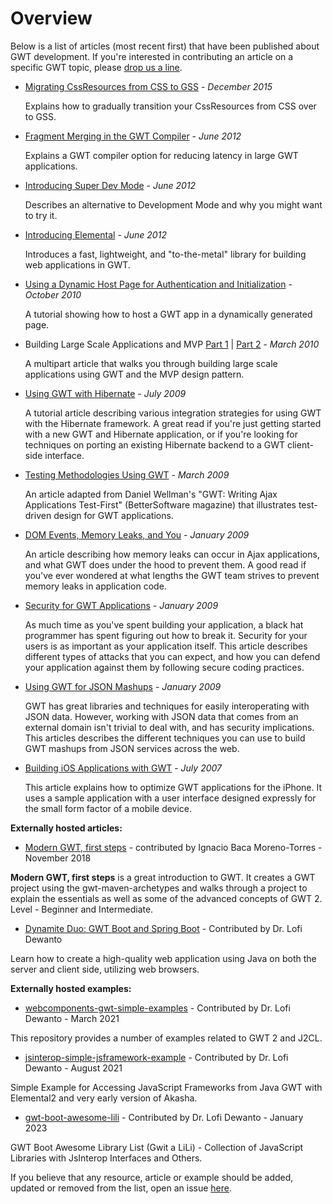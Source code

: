 # Overview

Below is a list of articles (most recent first) that have been published about GWT development. If you're interested in contributing an article on a specific GWT topic,
 please [drop us a line](http://groups.google.com/group/Google-Web-Toolkit/post?sendowner=1&_done=/group/Google-Web-Toolkit/about%3F&).

*   [Migrating CssResources from CSS to GSS](gss_migration.html) - _December 2015_

    Explains how to gradually transition your CssResources from CSS over to GSS.

*   [Fragment Merging in the GWT Compiler](fragment_merging.html) - _June 2012_

     Explains a GWT compiler option for reducing latency in large GWT applications.

*   [Introducing Super Dev Mode](superdevmode.html) - _June 2012_

     Describes an alternative to Development Mode and why you might want to try it.

*   [Introducing Elemental](elemental.html) - _June 2012_

     Introduces a fast, lightweight, and "to-the-metal" library for building web applications in GWT.

*   [Using a Dynamic Host Page for Authentication and Initialization](dynamic_host_page.html) - _October 2010_

     A tutorial showing how to host a GWT app in a dynamically generated page.

*   Building Large Scale Applications and MVP [Part 1](mvp-architecture.html) | [Part 2](mvp-architecture-2.html) - _March 2010_

     A multipart article that walks you through building large scale applications using GWT and the MVP design pattern.

*   [Using GWT with Hibernate](using_gwt_with_hibernate.html) - _July 2009_

     A tutorial article describing various integration strategies for using GWT with the Hibernate framework. A great read if you're just getting started with a new GWT and Hibernate application, or if you're looking for techniques on porting an existing Hibernate backend to a GWT client-side interface.

*   [Testing Methodologies Using GWT](testing_methodologies_using_gwt.html) - _March 2009_

     An article adapted from Daniel Wellman's "GWT: Writing Ajax Applications Test-First" (BetterSoftware magazine) that illustrates test-driven design for GWT applications.

*   [DOM Events, Memory Leaks, and You](dom_events_memory_leaks_and_you.html) - _January 2009_

     An article describing how memory leaks can occur in Ajax applications, and what GWT does under the hood to prevent them. A good read if you've ever
wondered at what lengths the GWT team strives to prevent memory leaks in application code.

*   [Security for GWT Applications](security_for_gwt_applications.html) - _January 2009_

     As much time as you've spent building your application, a black hat programmer has spent figuring out how to break it. Security for your users is as important
as your application itself. This article describes different types of attacks that you can expect, and how you can defend your application against
them by following secure coding practices.

*   [Using GWT for JSON Mashups](using_gwt_for_json_mashups.html) - _January 2009_

    GWT has great libraries and techniques for easily interoperating with JSON data. However, working with JSON data that comes from an external domain
isn't trivial to deal with, and has security implications. This articles describes the different techniques you can use to build GWT mashups from
JSON services across the web.

*   [Building iOS Applications with GWT](gwt-iphone.html) - _July 2007_

    This article explains how to optimize GWT applications for the iPhone.
       It uses a sample application with a user interface designed expressly for the small form factor of a mobile device.

**Externally hosted articles:**

*   [Modern GWT, first steps](https://dev.to/ibaca/modern-gwt-first-steps-509k) - contributed by Ignacio Baca Moreno-Torres - November 2018

**Modern GWT, first steps** is a great introduction to GWT. It creates a GWT project using the gwt-maven-archetypes and walks through a project to explain the essentials as well as some of the advanced concepts of GWT 2. Level - Beginner and Intermediate. 

*   [Dynamite Duo: GWT Boot and Spring Boot](https://medium.com/geekculture/dynamite-duo-gwt-boot-and-spring-boot-e5a966782344) - Contributed by Dr. Lofi Dewanto

Learn how to create a high-quality web application using Java on both the server and client side, utilizing web browsers.

**Externally hosted examples:**

* [webcomponents-gwt-simple-examples](https://github.com/lofidewanto/webcomponents-gwt-simple-examples) - Contributed by Dr. Lofi Dewanto - March 2021

This repository provides a number of examples related to GWT 2 and J2CL.

* [jsinterop-simple-jsframework-example](https://github.com/lofidewanto/jsinterop-simple-jsframework-example) - Contributed by Dr. Lofi Dewanto - August 2021

Simple Example for Accessing JavaScript Frameworks from Java GWT with Elemental2 and very early version of Akasha.

* [gwt-boot-awesome-lili](https://github.com/gwtboot/gwt-boot-awesome-lili) - Contributed by Dr. Lofi Dewanto - January 2023

GWT Boot Awesome Library List (Gwit a LiLi) - Collection of JavaScript Libraries with JsInterop Interfaces and Others.

If you believe that any resource, article or example should be added, updated or removed from the list, open an issue
[here](https://github.com/gwtproject/gwt-site).
